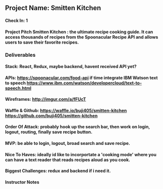 ## Project Name:  Smitten Kitchen 
#### Check In: 1  
  		  
#### Project Pitch  Smitten Kitchen : the ultimate recipe cooking guide. It can access thousands of recipes from the Spoonacular Recipe API and allows users to save their favorite recipes.
  		  
### Deliverables  
  		  
#### Stack:  React, Redux, maybe backend, havent received API yet? 
  		  
#### APIs:  https://spoonacular.com/food-api   if time integrate IBM Watson text to speech https://www.ibm.com/watson/developercloud/text-to-speech.html
  		  
#### Wireframes:  http://imgur.com/a/fFUcT
  		  
#### Waffle & Github:  https://waffle.io/buji405/smitten-kitchen    https://github.com/buji405/smitten-kitchen
  		  
#### Order Of Attack:  probably hook up the search bar, then work on login, logout, routing, finally save recipe button.
  		  
#### MVP:  be able to login, logout, broad search and save recipe. 
  		  
#### Nice To Haves: ideally id like to incorportate a 'cooking mode' where you can have a text reader that reads recipes aloud as you cook. 
  		  
#### Biggest Challenges: redux and backend if i need it.  
  		  
#### Instructor Notes
